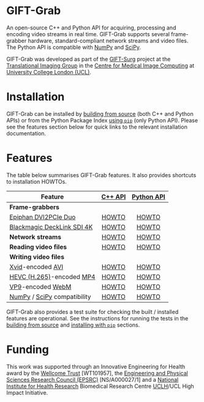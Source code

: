 # GIFT-Grab

An open-source C++ and Python API for acquiring, processing and encoding video streams in real time.
GIFT-Grab supports several frame-grabber hardware, standard-compliant network streams and video files.
The Python API is compatible with [NumPy][numpy] and [SciPy][scipy].

GIFT-Grab was developed as part of the [GIFT-Surg][giftsurg] project at the [Translational Imaging Group][tig] in the [Centre for Medical Image Computing][cmic] at [University College London (UCL)][ucl].

[scipy]: https://www.scipy.org/
[numpy]: http://www.numpy.org/


# Installation

GIFT-Grab can be installed by [building from source][build-from-source] (both C++ and Python APIs) or from the Python Package Index [using `pip`][pip] (only Python API).
Please see the features section below for quick links to the relevant installation documentation.

[build-from-source]: doc/build.md
[pip]: doc/pypi.md


# Features

The table below summarises GIFT-Grab features.
It also provides shortcuts to installation HOWTOs.

| **Feature** | [**C++ API**](doc/build.md) | [**Python API**](doc/pypi.md) |
| --- | :---: | :---: |
| **Frame-grabbers** | | |
| [Epiphan DVI2PCIe Duo][e-dd] | [HOWTO](doc/build.md#epiphan-dvi2pcie-duo) | [HOWTO](doc/pypi.md#epiphan-dvi2pcie-duo) |
| [Blackmagic DeckLink SDI 4K][bm-dls4] | [HOWTO](doc/build.md#blackmagic-decklink-sdi-4k) |  [HOWTO](doc/pypi.md#blackmagic-decklink-sdi-4k) |
| **Network streams** | [HOWTO](doc/build.md#network-streams) | [HOWTO](doc/pypi.md#network-streams) |
| **Reading video files** | [HOWTO](doc/build.md#reading-video-files) | [HOWTO](doc/pypi.md#reading-video-files) |
| **Writing video files** | | |
| [Xvid][xvid]-encoded [AVI][avi] | [HOWTO](doc/build.md#xvid) | [HOWTO](doc/pypi.md#xvid) |
| [HEVC (H.265)][hevc]-encoded [MP4][mp4] | [HOWTO](doc/build.md#hevc) | [HOWTO](doc/pypi.md#hevc) |
| [VP9][vp9]-encoded [WebM][webm] | [HOWTO](doc/build.md#vp9) | [HOWTO](doc/pypi.md#vp9) |
| [NumPy][numpy] / [SciPy][scipy] compatibility | [HOWTO](doc/build.md#python-api) | [HOWTO](doc/pypi.md#numpy) |

GIFT-Grab also provides a test suite for checking the built / installed features are operational.
See the instructions for running the tests in the [building from source](doc/build.md#testing-gift-grab) and [installing with `pip`](doc/pypi.md#testing-gift-grab) sections.



[e-dd]: http://www.epiphan.com/products/dvi2pcie-duo/
[bm-dls4]: https://www.blackmagicdesign.com/products/decklink/models
[xvid]: https://www.xvid.com/
[avi]: https://msdn.microsoft.com/en-us/library/windows/desktop/dd318189(v=vs.85).aspx
[hevc]: http://www.itu.int/ITU-T/recommendations/rec.aspx?rec=11885
[mp4]: http://www.iso.org/iso/catalogue_detail.htm?csnumber=38538
[vp9]:http://www.webmproject.org/vp9/
[webm]: https://www.webmproject.org/users/


# Funding

This work was supported through an Innovative Engineering for Health award by the [Wellcome Trust][wellcometrust] [WT101957], the [Engineering and Physical Sciences Research Council (EPSRC)][epsrc] [NS/A000027/1] and a [National Institute for Health Research][nihr] Biomedical Research Centre [UCLH][uclh]/UCL High Impact Initiative.


[tig]: http://cmictig.cs.ucl.ac.uk
[giftsurg]: http://www.gift-surg.ac.uk
[cmic]: http://cmic.cs.ucl.ac.uk
[ucl]: http://www.ucl.ac.uk
[nihr]: http://www.nihr.ac.uk/research
[uclh]: http://www.uclh.nhs.uk
[epsrc]: http://www.epsrc.ac.uk
[wellcometrust]: http://www.wellcome.ac.uk
